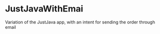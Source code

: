 # JustJavaWithEmai
Variation of the JustJava app, with an intent for sending the order through email
